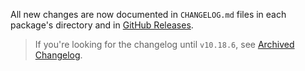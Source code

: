 All new changes are now documented in `CHANGELOG.md` files in each package's directory and in [GitHub Releases](https://github.com/commercetools/ui-kit/releases).

> If you're looking for the changelog until `v10.18.6`, see [Archived Changelog](https://github.com/commercetools/ui-kit/blob/main/ARCHIVED_CHANGELOG.md).
